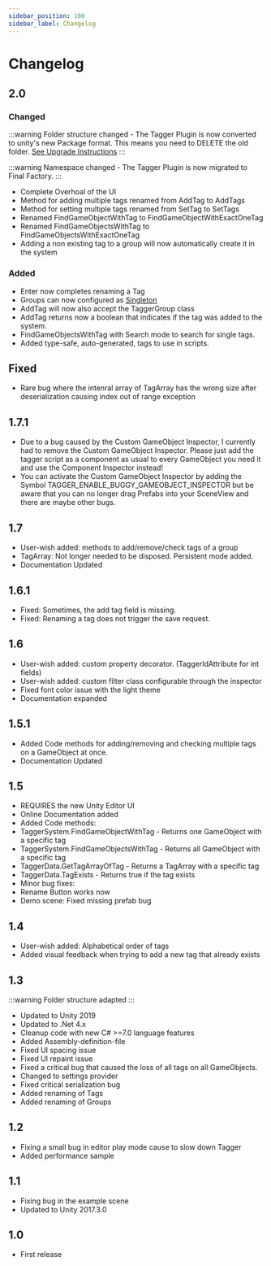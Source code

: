 ```yaml
---
sidebar_position: 100
sidebar_label: Changelog
---
```


# Changelog

## 2.0

### Changed

:::warning
Folder structure changed - The Tagger Plugin is now converted to unity's new Package format.
This means you need to DELETE the old folder. [See Upgrade Instructions](/docs/tagger/upgrading.md#project-upgrade)
::: 

:::warning
Namespace changed - The Tagger Plugin is now migrated to Final Factory.
::: 

- Complete Overhoal of the UI
- Method for adding multiple tags renamed from AddTag to AddTags
- Method for setting multiple tags renamed from SetTag to SetTags
- Renamed FindGameObjectWithTag to FindGameObjectWithExactOneTag
- Renamed FindGameObjectsWithTag to FindGameObjectsWithExactOneTag
- Adding a non existing tag to a group will now automatically create it in the system

### Added

- Enter now completes renaming a Tag
- Groups can now configured as [Singleton](/docs/tagger/groups#singleton)
- AddTag will now also accept the TaggerGroup class
- AddTag returns now a boolean that indicates if the tag was added to the system.
- FindGameObjectsWithTag with Search mode to search for single tags.
- Added type-safe, auto-generated, tags to use in scripts.

## Fixed

- Rare bug where the intenral array of TagArray has the wrong size after deserialization causing index out of range exception

## 1.7.1

- Due to a bug caused by the Custom GameObject Inspector, I currently had to remove the Custom GameObject Inspector. Please just add the tagger script as a component as usual to every GameObject you need it and use the Component Inspector instead!    
- You can activate the Custom GameObject Inspector by adding the Symbol TAGGER_ENABLE_BUGGY_GAMEOBJECT_INSPECTOR but be aware that you can no longer drag Prefabs into your SceneView and there are maybe other bugs.    

## 1.7

- User-wish added: methods to add/remove/check tags of a group    
- TagArray: Not longer needed to be disposed. Persistent mode added.    
- Documentation Updated    

## 1.6.1

- Fixed: Sometimes, the add tag field is missing.    
- Fixed: Renaming a tag does not trigger the save request.    

## 1.6

- User-wish added: custom property decorator. (TaggerIdAttribute for int fields)    
- User-wish added: custom filter class configurable through the inspector    
- Fixed font color issue with the light theme    
- Documentation expanded    

  

## 1.5.1

- Added Code methods for adding/removing and checking multiple tags on a GameObject at once.    
- Documentation Updated    

  

## 1.5

- REQUIRES the new Unity Editor UI    
- Online Documentation added    
- Added Code methods:    
- TaggerSystem.FindGameObjectWithTag - Returns one GameObject with a specific tag    
- TaggerSystem.FindGameObjectsWithTag - Returns all GameObject with a specific tag    
- TaggerData.GetTagArrayOfTag - Returns a TagArray with a specific tag    
- TaggerData.TagExists - Returns true if the tag exists    
- Minor bug fixes:    
- Rename Button works now    
- Demo scene: Fixed missing prefab bug    

  

## 1.4

- User-wish added: Alphabetical order of tags    
- Added visual feedback when trying to add a new tag that already exists    

  

## 1.3
:::warning
Folder structure adapted
:::    
- Updated to Unity 2019    
- Updated to .Net 4.x    
- Cleanup code with new C# >=7.0 language features    
- Added Assembly-definition-file    
- Fixed UI spacing issue    
- Fixed UI repaint issue    
- Fixed a critical bug that caused the loss of all tags on all GameObjects.    
- Changed to settings provider    
- Fixed critical serialization bug    
- Added renaming of Tags    
- Added renaming of Groups    

  

## 1.2

- Fixing a small bug in editor play mode cause to slow down Tagger    
- Added performance sample    

  

## 1.1

- Fixing bug in the example scene    
- Updated to Unity 2017.3.0   

  

## 1.0

- First release